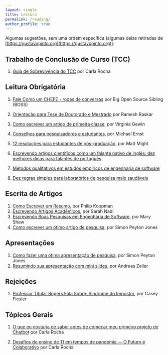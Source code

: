 ```yaml
---
layout: single
title: Leitura
permalink: /reading/
author_profile: true
---
```

Algumas sugestões, sem uma ordem específica (algumas delas retiradas de [https://gustavopinto.org](https://gustavopinto.org)):

## Trabalho de Conclusão de Curso (TCC)
1. [Guia de Sobrevivência do TCC](/assets/docs/TCC.pdf) por Carla Rocha

## Leitura Obrigatória

1. [Fale Como um CHEFE - rodas de conversas](https://youtube.com/playlist?list=PLFFHHqnY3q2FLjtGKYuI-V-z9u7jzBOb_) por Big Open Source Sibling (BOSS)

1. [Orientação para Tese de Doutorado e Mestrado](https://www.slideshare.net/cameraculture/raskar-phd-and-ms-thesis-guidance?fbclid=IwAR1ECIl-T96IyK5X2BAIY3tm1nqP9fSaL9HN0oWWuYkw0mmQZ-5q1XYl0X4) por Ramesh Raskar

1. [Como escrever um artigo de primeira classe](https://www.nature.com/articles/d41586-018-02404-4), por Virginia Gewin
1. [Conselhos para pesquisadores e estudantes](https://homes.cs.washington.edu/~mernst/advice/), por Michael Ernst
1. [12 resoluções para estudantes de pós-graduação](http://matt.might.net/articles/grad-student-resolutions/), por Matt Might
1. [Escrevendo artigos científicos como um falante nativo de inglês: dez melhores dicas para falantes de português](https://www.scielo.br/pdf/clin/v69n3/1807-5932-clin-69-03-153.pdf).
1. [Métodos qualitativos em estudos empíricos de engenharia de software](https://ieeexplore.ieee.org/document/799955)
1. [Dez regras simples para laboratórios de pesquisa mais saudáveis](https://journals.plos.org/ploscompbiol/article?id=10.1371/journal.pcbi.1006914)

## Escrita de Artigos

1. [Como Escrever um Resumo](https://users.ece.cmu.edu/~koopman/essays/abstract.html), por Philip Koopman
1. [Escrevendo Artigos Acadêmicos](http://sarahnadi.org/writing-papers/), por Sarah Nadi
1. [Escrevendo Boas Pesquisas em Engenharia de Software](http://www.cis.famu.edu/~cen5055joe/Administrative/HowToWrite_ResearchPaper.pdf), por Mary Shaw
1. [Como escrever um ótimo artigo de pesquisa](https://www.microsoft.com/en-us/research/academic-program/write-great-research-paper), por Simon Peyton Jones

## Apresentações

1. [Como fazer uma ótima apresentação de pesquisa](https://www.microsoft.com/en-us/research/academic-program/give-great-research-talk), por Simon Peyton Jones
1. [Resumindo sua apresentação com mini slides](http://andreas-zeller.blogspot.com.br/2013/10/summarizing-your-presentation-with.html), por Andreas Zeller

## Rejeições

1. [Professor Titular Rogers Fala Sobre: Síndrome do Impostor](https://medium.com/@cfiesler/tenured-professor-rogers-talks-about-imposter-syndrome-229e0a546ac1), por Casey Fiesler

## Tópicos Gerais

1. [O que eu gostaria de saber antes de começar meu primeiro projeto de Chatbot](https://medium.com/@lappisunbfga/what-i-wish-i-knew-before-starting-my-first-chatbot-project-66e5208f77dd) por Carla Rocha

1. [Desafios do ensino de TI em tempos de pandemia — O Futuro é Colaborativo](https://medium.com/@lappisunbfga/desafios-ensino-de-ti-em-tempo-de-pandemia-o-futuro-é-colaborativo-e7aa183bb3d7) por Carla Rocha
